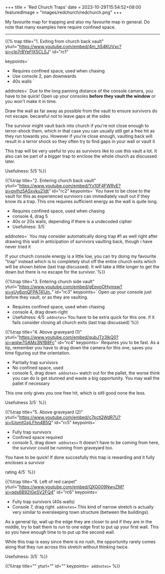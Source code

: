 +++
title = 'Red Church Traps'
date = 2023-10-29T15:54:52+08:00
featuredImage = "images/redchurch/redchurch.png"
+++

<p class="lead">
My favourite map for trapping and also my favourite map in general. Do note that many examples here require confined space.
</p>

---

{{% trap 
title="1. Exiting from church back vault"
yturl="https://www.youtube.com/embed/4m_h54KUVxc?si=clp7rBYeFlX5CLSJ"
id="rc1"

keypoints=`
- Requires confined space, used when chasing
- Use console 2, pan downwards
- 40s walls `

addnotes=`
Due to the long panning distance of the console camera, you have to be quick! Open up your consoles **before they vault the window** or you won't make it in time.

Draw the wall as far away as possible from the vault to ensure survivors do not escape. becareful not to leave gaps at the sides

The survivor might vault back into church if you're not close enough to terror-shock them, which in that case you can usually still get a free hit as they run towards you. However if you're close enough, vaulting back will result in a terror shock so they often try to find gaps in your wall or vault it

This trap will be very useful to you as survivors like to use this vault a lot. It also can be part of a bigger trap to enclose the whole church as discussed later.

Usefulness: 5/5`%}}




{{%trap
title="2. Entering church back vault"
yturl="https://www.youtube.com/embed/Yx10F4FWRvE?si=pvIhz5ASxvku21dt"
id="rc2"
keypoints=`
You have to be close to the vault for this as experienced survivors can immediately vault out if they know its a trap. This one requires sufficient energy as the wall is quite long.


- Requires confined space, used when chasing
- console 4, drag 5
- 40s or 20s walls, depending if there is a undecoded cipher 
- Usefulness: 3/5`

addnotes=`
You may consider automatically doing trap #1 as well right after drawing this wall in anticipation of survivors vaulting back, though i have never tried it

If your church console energy is a little low, you can try doing my favourite "trap" instead which is to completely shut off the entire church exits which will be shown below (last trap discussed). It will take a little longer to get the down but there is no escape for the survivor.`%}}



{{%trap
title="3. Entering church side vault"
yturl="https://www.youtube.com/embed/gEpvoOHymsw?si=xUy6onQFPA741Jn_"
id="rc3"
keypoints=`
Open up your console just before they vault, or as they are vaulting.

- Requires confined space, used when chasing
- console 4, drag down-right 
- Usefulness: 4/5`
addnotes=`
You have to be extra quick for this one. if it fails consider closing all church exits (last trap discussed)`%}}


{{%trap
title="4. Above graveyard (1)"
yturl="https://www.youtube.com/embed/qubJTz3IkQ0?si=wqlw7GAMx3N1B8Fc"
id="rc4"
keypoints=`
Requires you to be fast. As a tip, remember you have to drag down the camera for this one, saves you time figuring out the orientation.

- Partially trap survivors
- No confined space, used
- console 5, drag down`
addnotes=`
watch out for the pallet, the worse think you can do is get stunned and waste a big opportunity. You may wall the pallet if necessary

This one only gives you one free hit, which is sitll good none the less.

Usefulness 3/5`
%}}


{{%trap
title="5. Above graveyard (2)"
yturl="https://www.youtube.com/embed/c7pctQWdR7U?si=lUomtGsjLFhn4B5Q"
id="rc5"
keypoints=`
- Fully trap survivors
- Confined space required
- console 5, drag down`
addnotes=`
It doesn't have to be coming from here, the survivor could be running from graveyard too.

You have to be quick! If done succesfully this trap is rewarding and it fully encloses a survivor

rating 4/5`
%}}

{{%trap
title="6. Left of red carpet"
yturl="https://www.youtube.com/embed/QXG009NwyZM?si=qds6B92IGeSV2FQ4"
id="rc6"
keypoints=`
- Fully trap survivors (40s walls)
- Console 7, drag right`
addnotes=`
This kind of narrow stretch is actually very similar to eversleeping town structure (between the buildings).

As a general tip, wall up the edge they are closer to and if they are in the middle, try to bait them to run to one edge first to put up your first wall. This so you have enough time to to put up the second wall.
 
While this trap is easy since there is no rush, the opportunity rarely comes along that they run across this stretch without thinking twice.

Usefulness: 3/5`
%}}

{{%trap
title=""
yturl=""
id=""
keypoints=``
addnotes=``
%}}